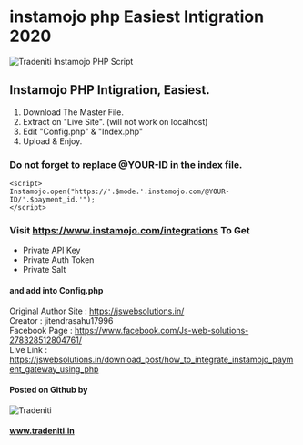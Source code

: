 # instamojo php Easiest Intigration 2020

![Tradeniti Instamojo PHP Script](http://3.bp.blogspot.com/-o0fjJbZw3I8/XqA6i3zh9cI/AAAAAAAA6QE/YYVKIOKBoSs_1RYyo1IJ40_8yic91JZ7gCK4BGAYYCw/s1600/git%2Bedit.png)

## Instamojo PHP Intigration, Easiest.

1. Download The Master File.
2. Extract on "Live Site". (will not work on localhost)
3. Edit "Config.php" & "Index.php"
4. Upload & Enjoy.

### Do not forget to replace @YOUR-ID in the index file.

```
<script>
Instamojo.open("https://'.$mode.'.instamojo.com/@YOUR-ID/'.$payment_id.'");
</script>
```

### Visit https://www.instamojo.com/integrations To Get

* Private API Key
* Private Auth Token
* Private Salt

#### and add into Config.php

Original Author Site : https://jswebsolutions.in/ <br>
Creator : jitendrasahu17996 <br>
Facebook Page : https://www.facebook.com/Js-web-solutions-278328512804761/ <br>
Live Link : https://jswebsolutions.in/download_post/how_to_integrate_instamojo_payment_gateway_using_php

#### Posted on Github by 

![Tradeniti](https://www.tradeniti.in/logo.png)

#### www.tradeniti.in
